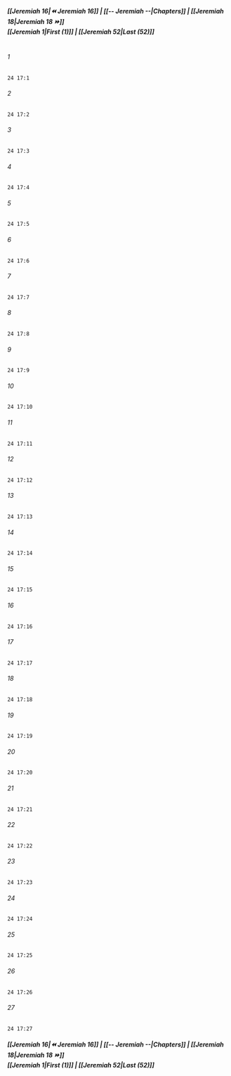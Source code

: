 
##### **[[Jeremiah 16|⏪ Jeremiah 16]] | [[-- Jeremiah --|Chapters]] | [[Jeremiah 18|Jeremiah 18 ⏩]]**<br>**[[Jeremiah 1|First (1)]] | [[Jeremiah 52|Last (52)]]**<br><br>

###### 1
``` verse
24 17:1
```
###### 2
``` verse
24 17:2
```
###### 3
``` verse
24 17:3
```
###### 4
``` verse
24 17:4
```
###### 5
``` verse
24 17:5
```
###### 6
``` verse
24 17:6
```
###### 7
``` verse
24 17:7
```
###### 8
``` verse
24 17:8
```
###### 9
``` verse
24 17:9
```
###### 10
``` verse
24 17:10
```
###### 11
``` verse
24 17:11
```
###### 12
``` verse
24 17:12
```
###### 13
``` verse
24 17:13
```
###### 14
``` verse
24 17:14
```
###### 15
``` verse
24 17:15
```
###### 16
``` verse
24 17:16
```
###### 17
``` verse
24 17:17
```
###### 18
``` verse
24 17:18
```
###### 19
``` verse
24 17:19
```
###### 20
``` verse
24 17:20
```
###### 21
``` verse
24 17:21
```
###### 22
``` verse
24 17:22
```
###### 23
``` verse
24 17:23
```
###### 24
``` verse
24 17:24
```
###### 25
``` verse
24 17:25
```
###### 26
``` verse
24 17:26
```
###### 27
``` verse
24 17:27
```

##### **[[Jeremiah 16|⏪ Jeremiah 16]] | [[-- Jeremiah --|Chapters]] | [[Jeremiah 18|Jeremiah 18 ⏩]]**<br>**[[Jeremiah 1|First (1)]] | [[Jeremiah 52|Last (52)]]**
